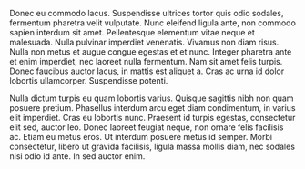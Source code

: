 Donec eu commodo lacus. Suspendisse ultrices tortor quis odio sodales, fermentum pharetra velit vulputate. Nunc eleifend ligula ante, non commodo sapien interdum sit amet. Pellentesque elementum vitae neque et malesuada. Nulla pulvinar imperdiet venenatis. Vivamus non diam risus. Nulla non metus et augue congue egestas et et nunc. Integer pharetra ante et enim imperdiet, nec laoreet nulla fermentum. Nam sit amet felis turpis. Donec faucibus auctor lacus, in mattis est aliquet a. Cras ac urna id dolor lobortis ullamcorper. Suspendisse potenti.

Nulla dictum turpis eu quam lobortis varius. Quisque sagittis nibh non quam posuere pretium. Phasellus interdum arcu eget diam condimentum, in varius elit imperdiet. Cras eu lobortis nunc. Praesent id turpis egestas, consectetur elit sed, auctor leo. Donec laoreet feugiat neque, non ornare felis facilisis ac. Etiam eu metus eros. Ut interdum posuere metus id semper. Morbi consectetur, libero ut gravida facilisis, ligula massa mollis diam, nec sodales nisi odio id ante. In sed auctor enim.